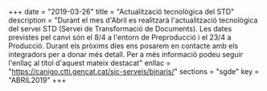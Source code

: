 +++
date        = "2019-03-26"
title       = "Actualització tecnològica del STD"
description = "Durant el mes d'Abril es realitzarà l'actualització tecnològica del servei STD (Servei de Transformació de Documents). Les dates previstes pel canvi són el 8/4 a l'entorn de Preproducció i el 23/4 a Producció. Durant els pròxims dies ens posarem en contacte amb els integradors per a donar més detall. Per a més informació podeu seguir l'enllaç al títol d'aquest mateix destacat"
enllac      = "https://canigo.ctti.gencat.cat/sic-serveis/binaris/"
sections    = "sgde"
key         = "ABRIL2019"
+++
